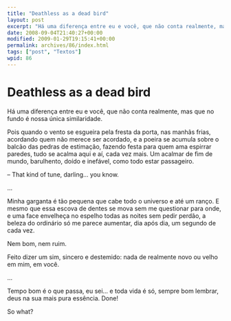 ```yaml
---
title: "Deathless as a dead bird"
layout: post
excerpt: "Há uma diferença entre eu e você, que não conta realmente, mas que no fundo é nossa única similaridade. Pois quando o vento se esgueira pela fresta da porta, nas manhãs frias, acordando quem não merece ser acordado, e a poeira se acumula sobre o balcão das pedras de estimação, fazendo festa para quem ama […]"
date: 2008-09-04T21:40:27+00:00
modified: 2009-01-29T19:15:41+00:00
permalink: archives/86/index.html
tags: ["post", "Textos"]
wpid: 86
---
```


# Deathless as a dead bird

Há uma diferença entre eu e você, que não conta realmente, mas que no fundo é nossa única similaridade.

Pois quando o vento se esgueira pela fresta da porta, nas manhãs frias, acordando quem não merece ser acordado, e a poeira se acumula sobre o balcão das pedras de estimação, fazendo festa para quem ama espirrar paredes, tudo se acalma aqui e aí, cada vez mais. Um acalmar de fim de mundo, barulhento, doído e inefável, como todo estar passageiro.

– That kind of tune, darling… you know.

…

Minha garganta é tão pequena que cabe todo o universo e até um ranço. E mesmo que essa escova de dentes se mova sem me questionar para onde, e uma face envelheça no espelho todas as noites sem pedir perdão, a beleza do ordinário só me parece aumentar, dia após dia, um segundo de cada vez.

Nem bom, nem ruim.

Feito dizer um sim, sincero e destemido: nada de realmente novo ou velho em mim, em você.

…

Tempo bom é o que passa, eu sei… e toda vida é só, sempre bom lembrar, deus na sua mais pura essência. Done!

So what?